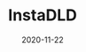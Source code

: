 ---
title: InstaDLD
projectLink: https://igdl.sznm.dev/
description: Instagram Post media downloader, inspired by YouTubeDLD. 
date: "2020-11-22"
thumbnail: "/app_icons/instadld.svg"
highlight: true
featured: true
appStoreLink:
playStoreLink:
stacks:
  - nextjs
  - chakra-ui
---